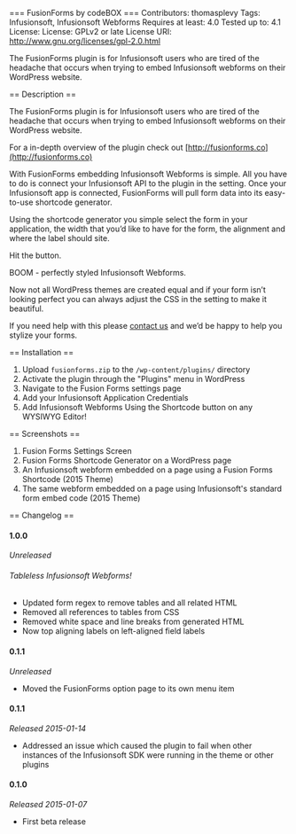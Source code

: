 === FusionForms by codeBOX ===
Contributors: thomasplevy
Tags: Infusionsoft, Infusionsoft Webforms
Requires at least: 4.0
Tested up to: 4.1
License: License: GPLv2 or late
License URI: http://www.gnu.org/licenses/gpl-2.0.html

The FusionForms plugin is for Infusionsoft users who are tired of the headache that occurs when trying to embed Infusionsoft webforms on their WordPress website.


== Description ==

The FusionForms plugin is for Infusionsoft users who are tired of the headache that occurs when trying to embed Infusionsoft webforms on their WordPress website.

For a in-depth overview of the plugin check out [http://fusionforms.co](http://fusionforms.co)

With FusionForms embedding Infusionsoft Webforms is simple. All you have to do is connect your Infusionsoft API to the plugin in the setting. Once your Infusionsoft app is connected, FusionForms will pull form data into its easy-to-use shortcode generator.

Using the shortcode generator you simple select the form in your application, the width that you’d like to have for the form, the alignment and where the label should site.

Hit the button.

BOOM - perfectly styled Infusionsoft Webforms.

Now not all WordPress themes are created equal and if your form isn’t looking perfect you can always adjust the CSS in the setting to make it beautiful.

If you need help with this please [contact us](http://gocodebox.com/fusionforms) and we’d be happy to help you stylize your forms.


== Installation ==

1. Upload `fusionforms.zip` to the `/wp-content/plugins/` directory
2. Activate the plugin through the "Plugins" menu in WordPress
3. Navigate to the Fusion Forms settings page
4. Add your Infusionsoft Application Credentials
5. Add Infusionsoft Webforms Using the Shortcode button on any WYSIWYG Editor!


== Screenshots ==

1. Fusion Forms Settings Screen
2. Fusion Forms Shortcode Generator on a WordPress page
3. An Infusionsoft webform embedded on a page using a Fusion Forms Shortcode (2015 Theme)
4. The same webform embedded on a page using Infusionsoft's standard form embed code (2015 Theme)

== Changelog ==

#### 1.0.0
*Unreleased*

###### Tableless Infusionsoft Webforms!
+ Updated form regex to remove tables and all related HTML
+ Removed all references to tables from CSS
+ Removed white space and line breaks from generated HTML
+ Now top aligning labels on left-aligned field labels


#### 0.1.1
*Unreleased*

+ Moved the FusionForms option page to its own menu item

#### 0.1.1
*Released 2015-01-14*

+ Addressed an issue which caused the plugin to fail when other instances of the Infusionsoft SDK were running in the theme or other plugins

#### 0.1.0
*Released 2015-01-07*

+ First beta release